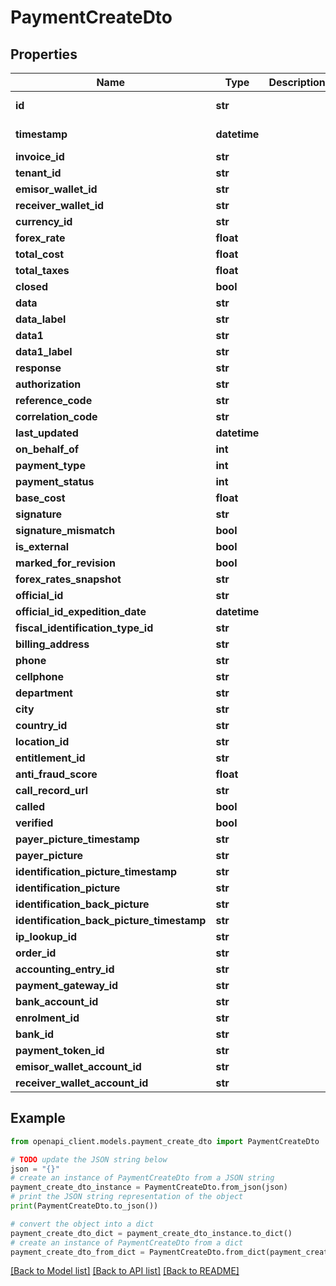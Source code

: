 # PaymentCreateDto


## Properties

Name | Type | Description | Notes
------------ | ------------- | ------------- | -------------
**id** | **str** |  | [optional] [readonly] 
**timestamp** | **datetime** |  | [optional] [readonly] 
**invoice_id** | **str** |  | [optional] 
**tenant_id** | **str** |  | [optional] 
**emisor_wallet_id** | **str** |  | [optional] 
**receiver_wallet_id** | **str** |  | [optional] 
**currency_id** | **str** |  | [optional] 
**forex_rate** | **float** |  | [optional] 
**total_cost** | **float** |  | [optional] 
**total_taxes** | **float** |  | [optional] 
**closed** | **bool** |  | [optional] 
**data** | **str** |  | [optional] 
**data_label** | **str** |  | [optional] 
**data1** | **str** |  | [optional] 
**data1_label** | **str** |  | [optional] 
**response** | **str** |  | [optional] 
**authorization** | **str** |  | [optional] 
**reference_code** | **str** |  | [optional] 
**correlation_code** | **str** |  | [optional] 
**last_updated** | **datetime** |  | [optional] 
**on_behalf_of** | **int** |  | [optional] 
**payment_type** | **int** |  | [optional] 
**payment_status** | **int** |  | [optional] 
**base_cost** | **float** |  | [optional] 
**signature** | **str** |  | [optional] 
**signature_mismatch** | **bool** |  | [optional] 
**is_external** | **bool** |  | [optional] 
**marked_for_revision** | **bool** |  | [optional] 
**forex_rates_snapshot** | **str** |  | [optional] 
**official_id** | **str** |  | [optional] 
**official_id_expedition_date** | **datetime** |  | [optional] 
**fiscal_identification_type_id** | **str** |  | [optional] 
**billing_address** | **str** |  | [optional] 
**phone** | **str** |  | [optional] 
**cellphone** | **str** |  | [optional] 
**department** | **str** |  | [optional] 
**city** | **str** |  | [optional] 
**country_id** | **str** |  | [optional] 
**location_id** | **str** |  | [optional] 
**entitlement_id** | **str** |  | [optional] 
**anti_fraud_score** | **float** |  | [optional] 
**call_record_url** | **str** |  | [optional] 
**called** | **bool** |  | [optional] 
**verified** | **bool** |  | [optional] 
**payer_picture_timestamp** | **str** |  | [optional] 
**payer_picture** | **str** |  | [optional] 
**identification_picture_timestamp** | **str** |  | [optional] 
**identification_picture** | **str** |  | [optional] 
**identification_back_picture** | **str** |  | [optional] 
**identification_back_picture_timestamp** | **str** |  | [optional] 
**ip_lookup_id** | **str** |  | [optional] 
**order_id** | **str** |  | [optional] 
**accounting_entry_id** | **str** |  | [optional] 
**payment_gateway_id** | **str** |  | [optional] 
**bank_account_id** | **str** |  | [optional] 
**enrolment_id** | **str** |  | [optional] 
**bank_id** | **str** |  | [optional] 
**payment_token_id** | **str** |  | [optional] 
**emisor_wallet_account_id** | **str** |  | [optional] 
**receiver_wallet_account_id** | **str** |  | [optional] 

## Example

```python
from openapi_client.models.payment_create_dto import PaymentCreateDto

# TODO update the JSON string below
json = "{}"
# create an instance of PaymentCreateDto from a JSON string
payment_create_dto_instance = PaymentCreateDto.from_json(json)
# print the JSON string representation of the object
print(PaymentCreateDto.to_json())

# convert the object into a dict
payment_create_dto_dict = payment_create_dto_instance.to_dict()
# create an instance of PaymentCreateDto from a dict
payment_create_dto_from_dict = PaymentCreateDto.from_dict(payment_create_dto_dict)
```
[[Back to Model list]](../README.md#documentation-for-models) [[Back to API list]](../README.md#documentation-for-api-endpoints) [[Back to README]](../README.md)


